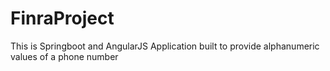 # FinraProject
This is Springboot and AngularJS Application built to provide alphanumeric values of a phone number
